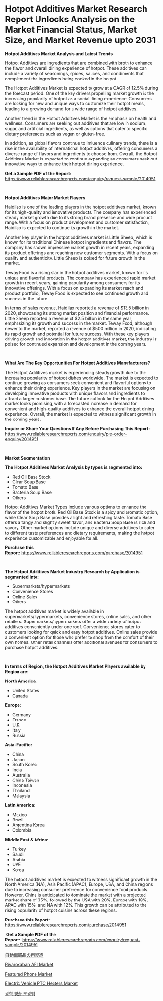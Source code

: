 <p><h1>Hotpot Additives Market Research Report Unlocks Analysis on the Market Financial Status, Market Size, and Market Revenue upto 2031</h1></p><p><strong>Hotpot Additives Market Analysis and Latest Trends</strong></p>
<p><p>Hotpot Additives are ingredients that are combined with broth to enhance the flavor and overall dining experience of hotpot. These additives can include a variety of seasonings, spices, sauces, and condiments that complement the ingredients being cooked in the hotpot.</p><p>The Hotpot Additives Market is expected to grow at a CAGR of 12.5% during the forecast period. One of the key drivers propelling market growth is the increasing popularity of hotpot as a social dining experience. Consumers are looking for new and unique ways to customize their hotpot meals, leading to a growing demand for a wide range of hotpot additives.</p><p>Another trend in the Hotpot Additives Market is the emphasis on health and wellness. Consumers are seeking out additives that are low in sodium, sugar, and artificial ingredients, as well as options that cater to specific dietary preferences such as vegan or gluten-free.</p><p>In addition, as global flavors continue to influence culinary trends, there is a rise in the availability of international hotpot additives, offering consumers a diverse range of flavors and ingredients to choose from. Overall, the Hotpot Additives Market is expected to continue expanding as consumers seek out innovative ways to enhance their hotpot dining experience.</p></p>
<p><strong>Get a Sample PDF of the Report:&nbsp;</strong> <a href="https://www.reliableresearchreports.com/enquiry/request-sample/2014951">https://www.reliableresearchreports.com/enquiry/request-sample/2014951</a></p>
<p>&nbsp;</p>
<p><strong>Hotpot Additives Major Market Players</strong></p>
<p><p>Haidilao is one of the leading players in the hotpot additives market, known for its high-quality and innovative products. The company has experienced steady market growth due to its strong brand presence and wide product range. With a focus on product development and customer satisfaction, Haidilao is expected to continue its growth in the market.</p><p>Another key player in the hotpot additives market is Little Sheep, which is known for its traditional Chinese hotpot ingredients and flavors. The company has shown impressive market growth in recent years, expanding its product offerings and reaching new customer segments. With a focus on quality and authenticity, Little Sheep is poised for future growth in the market.</p><p>Teway Food is a rising star in the hotpot additives market, known for its unique and flavorful products. The company has experienced rapid market growth in recent years, gaining popularity among consumers for its innovative offerings. With a focus on expanding its market reach and product portfolio, Teway Food is expected to see continued growth and success in the future.</p><p>In terms of sales revenue, Haidilao reported a revenue of $13.5 billion in 2020, showcasing its strong market position and financial performance. Little Sheep reported a revenue of $2.5 billion in the same year, emphasizing its growth and success in the market. Teway Food, although newer to the market, reported a revenue of $500 million in 2020, indicating its rapid growth and potential for future success. With these key players driving growth and innovation in the hotpot additives market, the industry is poised for continued expansion and development in the coming years.</p></p>
<p>&nbsp;</p>
<p><strong>What Are The Key Opportunities For Hotpot Additives Manufacturers?</strong></p>
<p><p>The Hotpot Additives market is experiencing steady growth due to the increasing popularity of hotpot dishes worldwide. The market is expected to continue growing as consumers seek convenient and flavorful options to enhance their dining experience. Key players in the market are focusing on developing innovative products with unique flavors and ingredients to attract a larger customer base. The future outlook for the Hotpot Additives market looks promising, with a forecasted increase in demand for convenient and high-quality additives to enhance the overall hotpot dining experience. Overall, the market is expected to witness significant growth in the coming years.</p></p>
<p><strong>Inquire or Share Your Questions If Any Before Purchasing This Report:</strong> <a href="https://www.reliableresearchreports.com/enquiry/pre-order-enquiry/2014951">https://www.reliableresearchreports.com/enquiry/pre-order-enquiry/2014951</a></p>
<p>&nbsp;</p>
<p><strong>Market Segmentation</strong></p>
<p><strong>The Hotpot Additives Market Analysis by types is segmented into:</strong></p>
<p><ul><li>Red Oil Base Stock</li><li>Clear Soup Base</li><li>Tomato Base</li><li>Bacteria Soup Base</li><li>Others</li></ul></p>
<p><p>Hotpot Additives Market Types include various options to enhance the flavor of the hotpot broth. Red Oil Base Stock is a spicy and aromatic option, while Clear Soup Base provides a light and refreshing taste. Tomato Base offers a tangy and slightly sweet flavor, and Bacteria Soup Base is rich and savory. Other market options include unique and diverse additives to cater to different taste preferences and dietary requirements, making the hotpot experience customizable and enjoyable for all.</p></p>
<p><strong>Purchase this Report:&nbsp;</strong><a href="https://www.reliableresearchreports.com/purchase/2014951">https://www.reliableresearchreports.com/purchase/2014951</a></p>
<p>&nbsp;</p>
<p><strong>The Hotpot Additives Market Industry Research by Application is segmented into:</strong></p>
<p><ul><li>Supermarkets/hypermarkets</li><li>Convenience Stores</li><li>Online Sales</li><li>Others</li></ul></p>
<p><p>The hotpot additives market is widely available in supermarkets/hypermarkets, convenience stores, online sales, and other retailers. Supermarkets/hypermarkets offer a wide variety of hotpot additives conveniently under one roof. Convenience stores cater to customers looking for quick and easy hotpot additives. Online sales provide a convenient option for those who prefer to shop from the comfort of their own homes. Other retail channels offer additional avenues for consumers to purchase hotpot additives.</p></p>
<p>&nbsp;</p>
<p><strong>In terms of Region, the Hotpot Additives Market Players available by Region are:</strong></p>
<p>
    <p> <strong> North America: </strong>
        <ul>
            <li>United States</li>
            <li>Canada</li>
        </ul>
        </p> 
    <p> <strong> Europe: </strong>
        <ul>
            <li>Germany</li>
            <li>France</li>
            <li>U.K.</li>
            <li>Italy</li>
            <li>Russia</li>
        </ul>
        </p> 
    <p> <strong> Asia-Pacific: </strong>
        <ul>
            <li>China</li>
            <li>Japan</li>
            <li>South Korea</li>
            <li>India</li>
            <li>Australia</li>
            <li>China Taiwan</li>
            <li>Indonesia</li>
            <li>Thailand</li>
            <li>Malaysia</li>
        </ul>
        </p> 
    <p> <strong> Latin America: </strong>
        <ul>
            <li>Mexico</li>
            <li>Brazil</li>
            <li>Argentina Korea</li>
            <li>Colombia</li>
        </ul>
        </p> 
    <p> <strong> Middle East & Africa: </strong>
        <ul>
            <li>Turkey</li>
            <li>Saudi</li>
            <li>Arabia</li>
            <li>UAE</li>
            <li>Korea</li>
        </ul>
    </p>
    </p>
<p><p>The hotpot additives market is expected to witness significant growth in the North America (NA), Asia Pacific (APAC), Europe, USA, and China regions due to increasing consumer preference for convenience food products. However, China is anticipated to dominate the market with a projected market share of 35%, followed by the USA with 20%, Europe with 18%, APAC with 15%, and NA with 12%. This growth can be attributed to the rising popularity of hotpot cuisine across these regions.</p></p>
<p><strong>Purchase this Report: </strong><a href="https://www.reliableresearchreports.com/purchase/2014951">https://www.reliableresearchreports.com/purchase/2014951</a></p>
<p>&nbsp;<strong>Get a Sample PDF of the Report:&nbsp;&nbsp;</strong><a href="https://www.reliableresearchreports.com/enquiry/request-sample/2014951">https://www.reliableresearchreports.com/enquiry/request-sample/2014951</a></p>
<p><strong></strong></p>
<p><p><a href="https://medium.com/@joanne.southgate/%E8%87%AA%E5%8B%95%E8%BB%8A%E9%83%A8%E5%93%81%E5%86%8D%E8%A3%BD%E9%80%A0%E5%B8%82%E5%A0%B4%E3%81%AE%E5%88%86%E6%9E%90%E3%81%A82024%E5%B9%B4%E3%81%8B%E3%82%892031%E5%B9%B4%E3%81%BE%E3%81%A7%E3%81%AE%E6%9C%9F%E9%96%93%E3%81%AE%E3%82%B5%E3%82%A4%E3%82%BA%E4%BA%88%E6%B8%AC-bcf6204ff497">自動車部品の再製造</a></p><p><a href="https://view.publitas.com/reportprime-1/rivaroxaban-api-market-centers-on-aspects-such-as-market-growth-market-share-market-opportunity-and-projected-forecasts-spanning-from-2024-to-2031/">Rivaroxaban API Market</a></p><p><a href="https://github.com/lubmix/Market-Research-Report-List-1/blob/main/featured-phone-market.md">Featured Phone Market</a></p><p><a href="https://unruly-ladybug-44b.notion.site/Electric-Vehicle-PTC-Heaters-Market-Provides-a-Comprehensive-Analysis-Including-a-Macro-Overview-of--bfb40a98584144bdb11ffb1d8f949f39">Electric Vehicle PTC Heaters Market</a></p><p><a href="https://medium.com/@whitneyboyettebo9kiw7yr13/%EA%B4%91%EB%B0%A9%EC%B6%9C-%EB%B6%84%EA%B4%91%EA%B3%84-%EC%8B%9C%EC%9E%A5-2031%EB%85%84%EA%B9%8C%EC%A7%80%EC%9D%98-%ED%8A%B8%EB%A0%8C%EB%93%9C-%EC%98%88%EC%B8%A1-%EB%B0%8F-%EA%B2%BD%EC%9F%81-%EB%B6%84%EC%84%9D-85b588f03d8d">광학 방출 분광법</a></p></p>